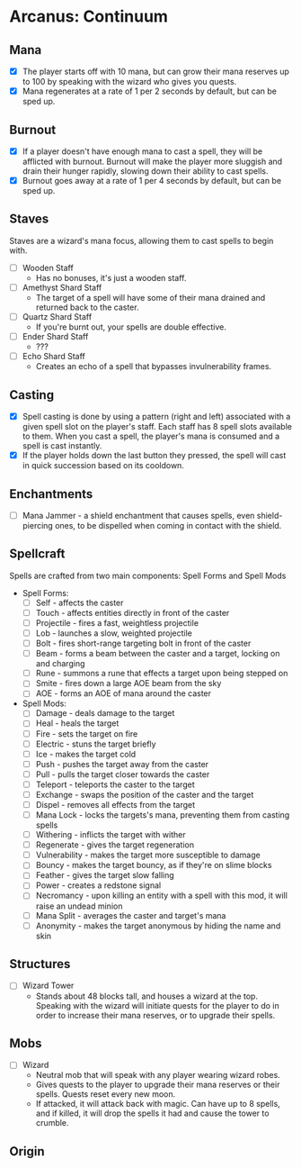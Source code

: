 # Arcanus: Continuum

## Mana
- [x] The player starts off with 10 mana, but can grow their mana reserves up to 100 by speaking with the wizard who gives you quests.
- [x] Mana regenerates at a rate of 1 per 2 seconds by default, but can be sped up.

## Burnout
- [x] If a player doesn't have enough mana to cast a spell, they will be afflicted with burnout. Burnout will make the player more sluggish and drain their hunger rapidly, slowing down their ability to cast spells.
- [x] Burnout goes away at a rate of 1 per 4 seconds by default, but can be sped up.

## Staves
Staves are a wizard's mana focus, allowing them to cast spells to begin with.
- [ ] Wooden Staff
  - Has no bonuses, it's just a wooden staff.
- [ ] Amethyst Shard Staff
  - The target of a spell will have some of their mana drained and returned back to the caster.
- [ ] Quartz Shard Staff
  - If you're burnt out, your spells are double effective.
- [ ] Ender Shard Staff
  - ???
- [ ] Echo Shard Staff
  - Creates an echo of a spell that bypasses invulnerability frames.

## Casting
- [x] Spell casting is done by using a pattern (right and left) associated with a given spell slot on the player's staff. Each staff has 8 spell slots available to them. When you cast a spell, the player's mana is consumed and a spell is cast instantly.
- [x] If the player holds down the last button they pressed, the spell will cast in quick succession based on its cooldown.

## Enchantments
- [ ] Mana Jammer - a shield enchantment that causes spells, even shield-piercing ones, to be dispelled when coming in contact with the shield.

## Spellcraft
Spells are crafted from two main components: Spell Forms and Spell Mods
- Spell Forms:
  - [ ] Self - affects the caster
  - [ ] Touch - affects entities directly in front of the caster
  - [ ] Projectile - fires a fast, weightless projectile
  - [ ] Lob - launches a slow, weighted projectile
  - [ ] Bolt - fires short-range targeting bolt in front of the caster
  - [ ] Beam - forms a beam between the caster and a target, locking on and charging
  - [ ] Rune - summons a rune that effects a target upon being stepped on
  - [ ] Smite - fires down a large AOE beam from the sky
  - [ ] AOE - forms an AOE of mana around the caster
- Spell Mods:
  - [ ] Damage - deals damage to the target
  - [ ] Heal - heals the target
  - [ ] Fire - sets the target on fire
  - [ ] Electric - stuns the target briefly
  - [ ] Ice - makes the target cold
  - [ ] Push - pushes the target away from the caster
  - [ ] Pull - pulls the target closer towards the caster
  - [ ] Teleport - teleports the caster to the target
  - [ ] Exchange - swaps the position of the caster and the target
  - [ ] Dispel - removes all effects from the target
  - [ ] Mana Lock - locks the targets's mana, preventing them from casting spells
  - [ ] Withering - inflicts the target with wither
  - [ ] Regenerate - gives the target regeneration
  - [ ] Vulnerability - makes the target more susceptible to damage
  - [ ] Bouncy - makes the target bouncy, as if they're on slime blocks
  - [ ] Feather - gives the target slow falling
  - [ ] Power - creates a redstone signal
  - [ ] Necromancy - upon killing an entity with a spell with this mod, it will raise an undead minion
  - [ ] Mana Split - averages the caster and target's mana
  - [ ] Anonymity - makes the target anonymous by hiding the name and skin

## Structures
- [ ] Wizard Tower
  - Stands about 48 blocks tall, and houses a wizard at the top. Speaking with the wizard will initiate quests for the player to do in order to increase their mana reserves, or to upgrade their spells.

## Mobs
- [ ] Wizard
  - Neutral mob that will speak with any player wearing wizard robes.
  - Gives quests to the player to upgrade their mana reserves or their spells. Quests reset every new moon.
  - If attacked, it will attack back with magic. Can have up to 8 spells, and if killed, it will drop the spells it had and cause the tower to crumble.

## Origin
